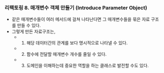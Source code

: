 ### 리팩토링 8. 매개변수 객체 만들기 (Introduce Parameter Object)
- 같은 매개변수들이 여러 메서드에 걸쳐 나타난다면 그 매개변수들을 묶은 자료 구조를 만들 수 있다.
- 그렇게 만든 자료구조는,
   - 1) 해당 데이터간의 관계를 보다 명시적으로 나타낼 수 있다.
   - 2) 함수에 전달할 매개변수 개수를 줄일 수 있다.
   - 3) 도메인을 이해하는데 중요한 역할을 하는 클래스로 발전할 수도 있다.
